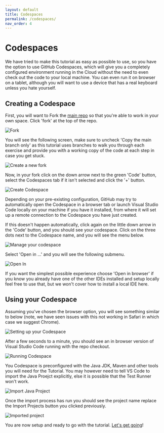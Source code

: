 ```yaml
---
layout: default
title: Codespaces
permalink: /codespaces/
nav_order: 4
---
```

# Codespaces

We have tried to make this tutorial as easy as possible to use, so you have the option to use GitHub Codespaces, which will give you a completely configured environment running in the Cloud without the need to even check out the code to your local machine. You can even run it on  browser on a tablet, although you will want to use a device that has a real keyboard unless you hate yourself.

## Creating a Codespace

First, you will want to Fork the [main repo](https://github.com/jpgough/advent-of-tdd/) so that you're able to work in your own space. Click 'fork' at the top of the repo.

![Fork](/../assets/fork.png)

You will see the following screen, make sure to uncheck 'Copy the main branch only' as this tutorial uses branches to walk you through each exercise and provide you with a working copy of the code at each step in case you get stuck.

![Create a new fork](/../assets/create-a-new-fork.png)

Now, in your fork click on the down arrow next to the green 'Code' button, select the Codespaces tab if it isn't selected and click the '+' button.

![Create Codespace](/../assets/create-codespace.png)

Depending on your pre-existing configuration, GitHub may try to automatically open the Codespace in a browser tab or launch Visual Studio Code locally on your machine if you have it installed, from where it will set up a remote connection to the Codespace you have just created.

If this doesn't happen automatically, click again on the little down arrow in the 'Code' button, and you should see your codespace. Click on the three dots next to the Codespace name, and you will see the menu below.

![Manage your codespace](/../assets/manage-codespace.png)

Select 'Open in ...' and you will see the following submenu.

![Open In](/../assets/open-codespace-in.png)

If you want the simplest possible experience choose 'Open in browser' if you know you already have one of the other IDEs installed and setup locally feel free to use that, but we won't cover how to install a local IDE here.

## Using your Codespace

Assuming you've chosen the browser option, you will see something similar to below (note, we have seen issues with this not working in Safari in which case we suggest Chrome).

![Setting up your Codespace](/../assets/setting-up-your-codepace.png)

After a few seconds to a minute, you should see an in browser version of Visual Studio Code running with the repo checkout.

![Running Codespace](/../assets/running-codespace.png)

You Codespace is preconfigured with the Java JDK, Maven and other tools you will need for the Tutorial. You may however need to tell VS Code to import the Java Proejct explicitly, else it is possible that the Test Runner won't work.

![Import Java Project](/../assets/import-java-project.png)

Once the import process has run you should see the project name replace the Import Projects button you clicked previously.

![Imported project](/../assets/imported-project.png)

You are now setup and ready to go with the tutorial. [Let's get going](/workshop)!